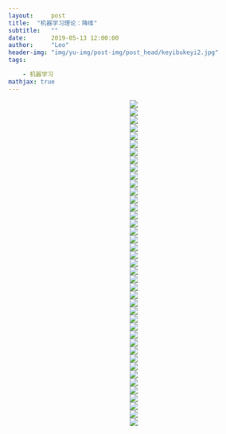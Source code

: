 ```yaml
---
layout:     post
title:  "机器学习理论：降维"
subtitle:   ""
date:       2019-05-13 12:00:00
author:     "Leo"
header-img: "img/yu-img/post-img/post_head/keyibukeyi2.jpg"
tags:

    - 机器学习
mathjax: true
---
```

<div align="center"><img src='http://i.caigoubao.cc/627139/bgpc/dim/%E5%B9%BB%E7%81%AF%E7%89%872.PNG'/></div><div align="center"><img src='http://i.caigoubao.cc/627139/bgpc/dim/%E5%B9%BB%E7%81%AF%E7%89%873.PNG'/></div><div align="center"><img src='http://i.caigoubao.cc/627139/bgpc/dim/%E5%B9%BB%E7%81%AF%E7%89%874.PNG'/></div><div align="center"><img src='http://i.caigoubao.cc/627139/bgpc/dim/%E5%B9%BB%E7%81%AF%E7%89%875.PNG'/></div><div align="center"><img src='http://i.caigoubao.cc/627139/bgpc/dim/%E5%B9%BB%E7%81%AF%E7%89%876.PNG'/></div><div align="center"><img src='http://i.caigoubao.cc/627139/bgpc/dim/%E5%B9%BB%E7%81%AF%E7%89%877.PNG'/></div><div align="center"><img src='http://i.caigoubao.cc/627139/bgpc/dim/%E5%B9%BB%E7%81%AF%E7%89%878.PNG'/></div><div align="center"><img src='http://i.caigoubao.cc/627139/bgpc/dim/%E5%B9%BB%E7%81%AF%E7%89%879.PNG'/></div><div align="center"><img src='http://i.caigoubao.cc/627139/bgpc/dim/%E5%B9%BB%E7%81%AF%E7%89%8710.PNG'/></div><div align="center"><img src='http://i.caigoubao.cc/627139/bgpc/dim/%E5%B9%BB%E7%81%AF%E7%89%8711.PNG'/></div><div align="center"><img src='http://i.caigoubao.cc/627139/bgpc/dim/%E5%B9%BB%E7%81%AF%E7%89%8712.PNG'/></div><div align="center"><img src='http://i.caigoubao.cc/627139/bgpc/dim/%E5%B9%BB%E7%81%AF%E7%89%8713.PNG'/></div><div align="center"><img src='http://i.caigoubao.cc/627139/bgpc/dim/%E5%B9%BB%E7%81%AF%E7%89%8715.PNG'/></div><div align="center"><img src='http://i.caigoubao.cc/627139/bgpc/dim/%E5%B9%BB%E7%81%AF%E7%89%8716.PNG'/></div><div align="center"><img src='http://i.caigoubao.cc/627139/bgpc/dim/%E5%B9%BB%E7%81%AF%E7%89%8717.PNG'/></div><div align="center"><img src='http://i.caigoubao.cc/627139/bgpc/dim/%E5%B9%BB%E7%81%AF%E7%89%8718.PNG'/></div><div align="center"><img src='http://i.caigoubao.cc/627139/bgpc/dim/%E5%B9%BB%E7%81%AF%E7%89%8719.PNG'/></div><div align="center"><img src='http://i.caigoubao.cc/627139/bgpc/dim/%E5%B9%BB%E7%81%AF%E7%89%8720.PNG'/></div><div align="center"><img src='http://i.caigoubao.cc/627139/bgpc/dim/%E5%B9%BB%E7%81%AF%E7%89%8721.PNG'/></div><div align="center"><img src='http://i.caigoubao.cc/627139/bgpc/dim/%E5%B9%BB%E7%81%AF%E7%89%8722.PNG'/></div><div align="center"><img src='http://i.caigoubao.cc/627139/bgpc/dim/%E5%B9%BB%E7%81%AF%E7%89%8723.PNG'/></div><div align="center"><img src='http://i.caigoubao.cc/627139/bgpc/dim/%E5%B9%BB%E7%81%AF%E7%89%8724.PNG'/></div><div align="center"><img src='http://i.caigoubao.cc/627139/bgpc/dim/%E5%B9%BB%E7%81%AF%E7%89%8725.PNG'/></div><div align="center"><img src='http://i.caigoubao.cc/627139/bgpc/dim/%E5%B9%BB%E7%81%AF%E7%89%8726.PNG'/></div><div align="center"><img src='http://i.caigoubao.cc/627139/bgpc/dim/%E5%B9%BB%E7%81%AF%E7%89%8727.PNG'/></div><div align="center"><img src='http://i.caigoubao.cc/627139/bgpc/dim/%E5%B9%BB%E7%81%AF%E7%89%8728.PNG'/></div><div align="center"><img src='http://i.caigoubao.cc/627139/bgpc/dim/%E5%B9%BB%E7%81%AF%E7%89%8729.PNG'/></div><div align="center"><img src='http://i.caigoubao.cc/627139/bgpc/dim/%E5%B9%BB%E7%81%AF%E7%89%8730.PNG'/></div><div align="center"><img src='http://i.caigoubao.cc/627139/bgpc/dim/%E5%B9%BB%E7%81%AF%E7%89%8731.PNG'/></div><div align="center"><img src='http://i.caigoubao.cc/627139/bgpc/dim/%E5%B9%BB%E7%81%AF%E7%89%8732.PNG'/></div><div align="center"><img src='http://i.caigoubao.cc/627139/bgpc/dim/%E5%B9%BB%E7%81%AF%E7%89%8733.PNG'/></div><div align="center"><img src='http://i.caigoubao.cc/627139/bgpc/dim/%E5%B9%BB%E7%81%AF%E7%89%8734.PNG'/></div><div align="center"><img src='http://i.caigoubao.cc/627139/bgpc/dim/%E5%B9%BB%E7%81%AF%E7%89%8735.PNG'/></div><div align="center"><img src='http://i.caigoubao.cc/627139/bgpc/dim/%E5%B9%BB%E7%81%AF%E7%89%8736.PNG'/></div><div align="center"><img src='http://i.caigoubao.cc/627139/bgpc/dim/%E5%B9%BB%E7%81%AF%E7%89%8737.PNG'/></div><div align="center"><img src='http://i.caigoubao.cc/627139/bgpc/dim/%E5%B9%BB%E7%81%AF%E7%89%8738.PNG'/></div><div align="center"><img src='http://i.caigoubao.cc/627139/bgpc/dim/%E5%B9%BB%E7%81%AF%E7%89%8739.PNG'/></div><div align="center"><img src='http://i.caigoubao.cc/627139/bgpc/dim/%E5%B9%BB%E7%81%AF%E7%89%8740.PNG'/></div><div align="center"><img src='http://i.caigoubao.cc/627139/bgpc/dim/%E5%B9%BB%E7%81%AF%E7%89%8741.PNG'/></div><div align="center"><img src='http://i.caigoubao.cc/627139/bgpc/dim/%E5%B9%BB%E7%81%AF%E7%89%8742.PNG'/></div><div align="center"><img src='http://i.caigoubao.cc/627139/bgpc/dim/%E5%B9%BB%E7%81%AF%E7%89%8743.PNG'/></div>